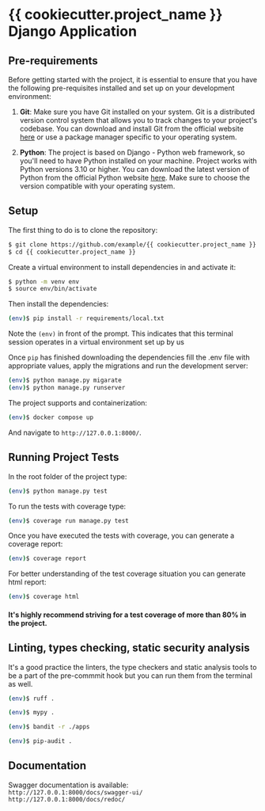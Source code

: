 # {{ cookiecutter.project_name }} Django Application

## Pre-requirements

Before getting started with the project, it is essential to ensure that you have the following pre-requisites installed and set up on your development environment:

1. **Git**: Make sure you have Git installed on your system. Git is a distributed version control system that allows you to track changes to your project's codebase. You can download and install Git from the official website [here](https://git-scm.com/) or use a package manager specific to your operating system.

2. **Python**: The project is based on Django - Python web framework, so you'll need to have Python installed on your machine. Project works with Python versions 3.10 or higher. You can download the latest version of Python from the official Python website [here](https://www.python.org/downloads/). Make sure to choose the version compatible with your operating system.


## Setup

The first thing to do is to clone the repository:

```sh
$ git clone https://github.com/example/{{ cookiecutter.project_name }}.git
$ cd {{ cookiecutter.project_name }}
```

Create a virtual environment to install dependencies in and activate it:

```sh
$ python -m venv env
$ source env/bin/activate
```

Then install the dependencies:

```sh
(env)$ pip install -r requirements/local.txt
```
Note the `(env)` in front of the prompt. This indicates that this terminal
session operates in a virtual environment set up by us

Once `pip` has finished downloading the dependencies fill the .env file with appropriate values,
apply the migrations and run the development server:
```sh
(env)$ python manage.py migarate
(env)$ python manage.py runserver
```

The project supports and containerization:
```sh
(env)$ docker compose up
```

And navigate to `http://127.0.0.1:8000/`.

## Running Project Tests

In the root folder of the project type:
```sh
(env)$ python manage.py test
```

To run the tests with coverage type:
```sh
(env)$ coverage run manage.py test
```

Once you have executed the tests with coverage, you can generate a coverage report:
```sh
(env)$ coverage report
```

For better understanding of the test coverage situation you can generate html report:
```sh
(env)$ coverage html
```

#### It's highly recommend striving for a test coverage of more than 80% in the project. 

## Linting, types checking, static security analysis

It's a good practice the linters, the type checkers and static analysis tools to be a part of the pre-commmit hook
but you can run them from the terminal as well.

```sh
(env)$ ruff .
```

```sh
(env)$ mypy .
```

```sh
(env)$ bandit -r ./apps
```

```sh
(env)$ pip-audit .
```


## Documentation

Swagger documentation is available: \
`http://127.0.0.1:8000/docs/swagger-ui/` \
`http://127.0.0.1:8000/docs/redoc/`
